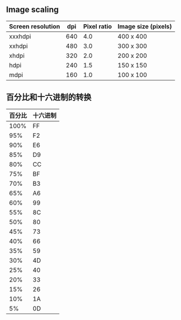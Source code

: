 ## Image scaling

Screen resolution	| dpi	| Pixel ratio	| Image size (pixels)
------------------------	|----------	|----------------	|---------------------------
xxxhdpi			| 640 	| 4.0 		| 400 x 400
xxhdpi 			| 480 	| 3.0		| 300 x 300
xhdpi 			| 320 	| 2.0 		| 200 x 200
hdpi 			| 240 	| 1.5 		| 150 x 150
mdpi 			| 160 	| 1.0 		| 100 x 100



## 百分比和十六进制的转换

| 百分比  | 十六进制 |
| :--- | :--- |
| 100% | FF   |
| 95%  | F2   |
| 90%  | E6   |
| 85%  | D9   |
| 80%  | CC   |
| 75%  | BF   |
| 70%  | B3   |
| 65%  | A6   |
| 60%  | 99   |
| 55%  | 8C   |
| 50%  | 80   |
| 45%  | 73   |
| 40%  | 66   |
| 35%  | 59   |
| 30%  | 4D   |
| 25%  | 40   |
| 20%  | 33   |
| 15%  | 26   |
| 10%  | 1A   |
| 5%   | 0D   |